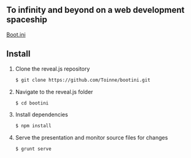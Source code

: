## To infinity and beyond on a web development spaceship

[Boot.ini](https://student.ikdoeict.be/index.php?module=bootini)

## Install

1. Clone the reveal.js repository
   ```sh
   $ git clone https://github.com/Toinne/bootini.git
   ```

2. Navigate to the reveal.js folder
   ```sh
   $ cd bootini
   ```

3. Install dependencies
   ```sh
   $ npm install
   ```

4. Serve the presentation and monitor source files for changes
   ```sh
   $ grunt serve
   ```
